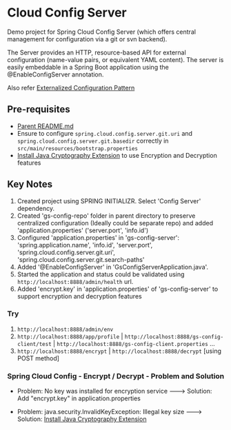 # Cloud Config Server

Demo project for Spring Cloud Config Server (which offers central management for configuration via a git or svn backend). 

The Server provides an HTTP, resource-based API for external configuration (name-value pairs, or equivalent YAML content). The server is easily embeddable in a Spring Boot application using the @EnableConfigServer annotation. 

Also refer [Externalized Configuration Pattern](http://microservices.io/patterns/externalized-configuration.html)

## Pre-requisites

* [Parent README.md](../README.md)
* Ensure to configure `spring.cloud.config.server.git.uri` and `spring.cloud.config.server.git.basedir` correctly in `src/main/resources/bootstrap.properties`
* [Install Java Cryptography Extension](http://cloud.spring.io/spring-cloud-static/spring-cloud.html#_encryption_and_decryption) to use Encryption and Decryption features

## Key Notes

1. Created project using SPRING INITIALIZR. Select 'Config Server' dependency.
2. Created 'gs-config-repo' folder in parent directory to preserve centralized configuration (Ideally could be separate repo) and added 'application.properties' ('server.port', 'info.id')
3. Configured 'application.properties' in 'gs-config-server': 'spring.application.name', 'info.id', 'server.port', 'spring.cloud.config.server.git.uri', 'spring.cloud.config.server.git.search-paths'
4. Added '@EnableConfigServer' in 'GsConfigServerApplication.java'. 
5. Started the application and status could be validated using `http://localhost:8888/admin/health` url.
6. Added 'encrypt.key' in 'application.properties' of 'gs-config-server' to support encryption and decryption features

### Try

1. `http://localhost:8888/admin/env`
2. `http://localhost:8888/app/profile` | `http://localhost:8888/gs-config-client/test` | `http://localhost:8888/gs-config-client.properties` ...
3. `http://localhost:8888/encrypt` | `http://localhost:8888/decrypt` [using POST method]

### Spring Cloud Config - Encrypt / Decrypt - Problem and Solution

* Problem: No key was installed for encryption service ---> Solution: Add "encrypt.key" in application.properties

* Problem: java.security.InvalidKeyException: Illegal key size ---> Solution: [Install Java Cryptography Extension](http://cloud.spring.io/spring-cloud-static/spring-cloud.html#_encryption_and_decryption)
